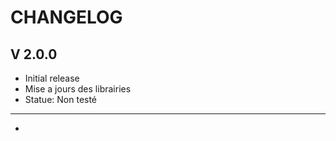 CHANGELOG
=========

V 2.0.0
-------
 - Initial release
 - Mise a jours des librairies 
 - Statue: Non testé

-------
- 

